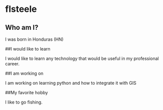 # flsteele

## Who am I?
I was born in Honduras (HN)

##I would like to learn

I would like to learn any technology that would be useful in my professional career.

##I am working on

I am working on learning python and how to integrate it with GIS

##My favorite hobby

I like to go fishing.
